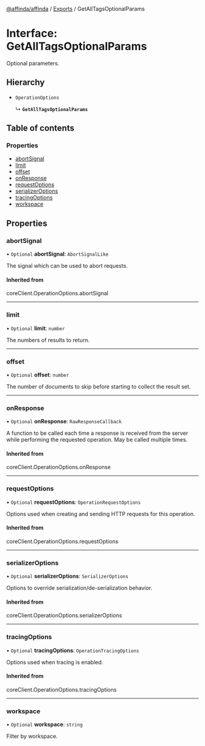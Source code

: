 [@affinda/affinda](../README.md) / [Exports](../modules.md) / GetAllTagsOptionalParams

# Interface: GetAllTagsOptionalParams

Optional parameters.

## Hierarchy

- `OperationOptions`

  ↳ **`GetAllTagsOptionalParams`**

## Table of contents

### Properties

- [abortSignal](GetAllTagsOptionalParams.md#abortsignal)
- [limit](GetAllTagsOptionalParams.md#limit)
- [offset](GetAllTagsOptionalParams.md#offset)
- [onResponse](GetAllTagsOptionalParams.md#onresponse)
- [requestOptions](GetAllTagsOptionalParams.md#requestoptions)
- [serializerOptions](GetAllTagsOptionalParams.md#serializeroptions)
- [tracingOptions](GetAllTagsOptionalParams.md#tracingoptions)
- [workspace](GetAllTagsOptionalParams.md#workspace)

## Properties

### abortSignal

• `Optional` **abortSignal**: `AbortSignalLike`

The signal which can be used to abort requests.

#### Inherited from

coreClient.OperationOptions.abortSignal

___

### limit

• `Optional` **limit**: `number`

The numbers of results to return.

___

### offset

• `Optional` **offset**: `number`

The number of documents to skip before starting to collect the result set.

___

### onResponse

• `Optional` **onResponse**: `RawResponseCallback`

A function to be called each time a response is received from the server
while performing the requested operation.
May be called multiple times.

#### Inherited from

coreClient.OperationOptions.onResponse

___

### requestOptions

• `Optional` **requestOptions**: `OperationRequestOptions`

Options used when creating and sending HTTP requests for this operation.

#### Inherited from

coreClient.OperationOptions.requestOptions

___

### serializerOptions

• `Optional` **serializerOptions**: `SerializerOptions`

Options to override serialization/de-serialization behavior.

#### Inherited from

coreClient.OperationOptions.serializerOptions

___

### tracingOptions

• `Optional` **tracingOptions**: `OperationTracingOptions`

Options used when tracing is enabled.

#### Inherited from

coreClient.OperationOptions.tracingOptions

___

### workspace

• `Optional` **workspace**: `string`

Filter by workspace.
